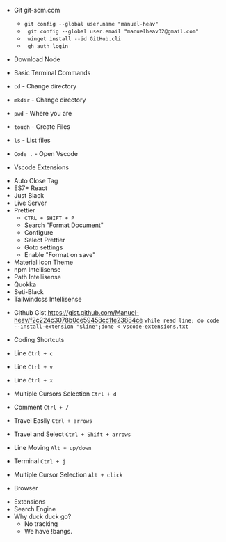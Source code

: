 - Git
  git-scm.com

  - `git config --global user.name "manuel-heav"`
  - ` git config --global user.email "manuelheav32@gmail.com"`
  - ` winget install --id GitHub.cli`
  - ` gh auth login`

- Download Node
- Basic Terminal Commands

- `cd` - Change directory
- `mkdir` - Change directory
- `pwd` - Where you are
- `touch` - Create Files
- `ls` - List files
- `Code .` - Open Vscode

- Vscode Extensions

* Auto Close Tag
* ES7+ React
* Just Black
* Live Server
* Prettier
  - `CTRL + SHIFT + P`
  - Search "Format Document"
  - Configure
  - Select Prettier
  - Goto settings
  - Enable "Format on save"
* Material Icon Theme
* npm Intellisense
* Path Intellisense
* Quokka
* Seti-Black
* Tailwindcss Intellisense

- Github Gist
  https://gist.github.com/Manuel-heav/f2c224c3078b0ce59458cc1fe23884ce
  `while read line; do code --install-extension "$line";done < vscode-extensions.txt`

- Coding Shortcuts

- Line `Ctrl + c`
- Line `Ctrl + v`
- Line `Ctrl + x`
- Multiple Cursors Selection `Ctrl + d`
- Comment `Ctrl + /`
- Travel Easily `Ctrl + arrows`
- Travel and Select `Ctrl + Shift + arrows`
- Line Moving `Alt + up/down`
- Terminal `Ctrl + j`
- Multiple Cursor Selection `Alt + click`

* Browser

- Extensions
- Search Engine
- Why duck duck go?
  - No tracking
  - We have !bangs.
